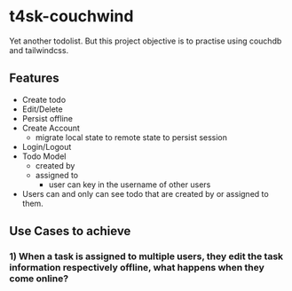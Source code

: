 # t4sk-couchwind

Yet another todolist. But this project objective is to practise using couchdb and tailwindcss.

## Features

- Create todo
- Edit/Delete
- Persist offline
- Create Account
  - migrate local state to remote state to persist session
- Login/Logout
- Todo Model
  - created by
  - assigned to
    - user can key in the username of other users
- Users can and only can see todo that are created by or assigned to them.

## Use Cases to achieve

### 1) When a task is assigned to multiple users, they edit the task information respectively offline, what happens when they come online?
